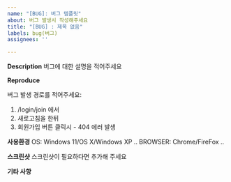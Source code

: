 ```yaml
---
name: "[BUG]: 버그 템플릿"
about: 버그 발생시 작성해주세요
title: "[BUG] : 제목 없음"
labels: bug(버그)
assignees: ''

---
```


**Description**
버그에 대한 설명을 적어주세요


**Reproduce**

버그 발생 경로를 적어주세요:
1.  /login/join 에서
2. 새로고침을 한뒤
3. 회원가입 버튼 클릭시 - 404 에러 발생

**사용환경**
OS: Windows 11/OS X/Windows XP ..
BROWSER: Chrome/FireFox ..


**스크린샷**
스크린샷이 필요하다면 추가해 주세요


**기타 사항**

